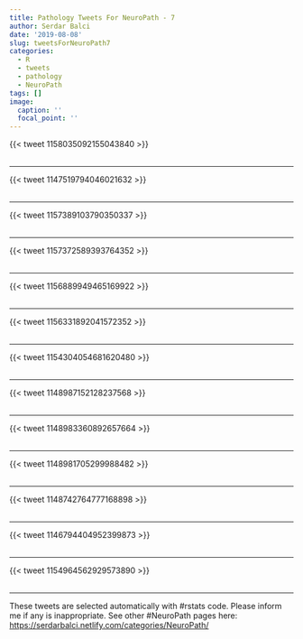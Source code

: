 ```yaml
---
title: Pathology Tweets For NeuroPath - 7
author: Serdar Balci
date: '2019-08-08'
slug: tweetsForNeuroPath7
categories:
  - R
  - tweets
  - pathology
  - NeuroPath
tags: []
image:
  caption: ''
  focal_point: ''
---
```



{{< tweet 1158035092155043840 >}}
<br>
<br>
<hr>
{{< tweet 1147519794046021632 >}}
<br>
<br>
<hr>
{{< tweet 1157389103790350337 >}}
<br>
<br>
<hr>
{{< tweet 1157372589393764352 >}}
<br>
<br>
<hr>
{{< tweet 1156889949465169922 >}}
<br>
<br>
<hr>
{{< tweet 1156331892041572352 >}}
<br>
<br>
<hr>
{{< tweet 1154304054681620480 >}}
<br>
<br>
<hr>
{{< tweet 1148987152128237568 >}}
<br>
<br>
<hr>
{{< tweet 1148983360892657664 >}}
<br>
<br>
<hr>
{{< tweet 1148981705299988482 >}}
<br>
<br>
<hr>
{{< tweet 1148742764777168898 >}}
<br>
<br>
<hr>
{{< tweet 1146794404952399873 >}}
<br>
<br>
<hr>
{{< tweet 1154964562929573890 >}}
<br>
<br>
<hr>


These tweets are selected automatically with #rstats code. Please inform me if any is inappropriate.
See other #NeuroPath pages here: https://serdarbalci.netlify.com/categories/NeuroPath/
